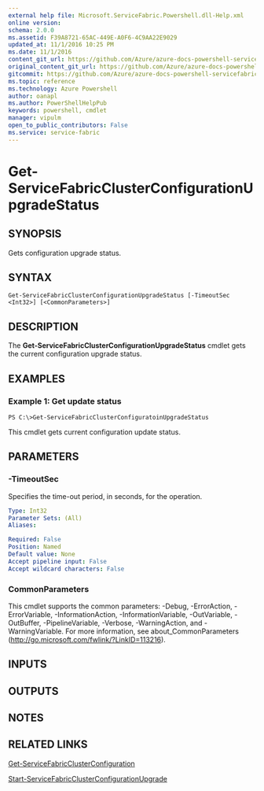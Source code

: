 ```yaml
---
external help file: Microsoft.ServiceFabric.Powershell.dll-Help.xml
online version: 
schema: 2.0.0
ms.assetid: F39A8721-65AC-449E-A0F6-4C9AA22E9029
updated_at: 11/1/2016 10:25 PM
ms.date: 11/1/2016
content_git_url: https://github.com/Azure/azure-docs-powershell-servicefabric/blob/master/Service-Fabric-cmdlets/ServiceFabric/vlatest/Get-ServiceFabricClusterConfigurationUpgradeStatus.md
original_content_git_url: https://github.com/Azure/azure-docs-powershell-servicefabric/blob/master/Service-Fabric-cmdlets/ServiceFabric/vlatest/Get-ServiceFabricClusterConfigurationUpgradeStatus.md
gitcommit: https://github.com/Azure/azure-docs-powershell-servicefabric/blob/945bc222fc1036fec4385fa64462f3b4fa439079/Service-Fabric-cmdlets/ServiceFabric/vlatest/Get-ServiceFabricClusterConfigurationUpgradeStatus.md
ms.topic: reference
ms.technology: Azure Powershell
author: oanapl
ms.author: PowerShellHelpPub
keywords: powershell, cmdlet
manager: vipulm
open_to_public_contributors: False
ms.service: service-fabric
---
```


# Get-ServiceFabricClusterConfigurationUpgradeStatus

## SYNOPSIS
Gets configuration upgrade status.

## SYNTAX

```
Get-ServiceFabricClusterConfigurationUpgradeStatus [-TimeoutSec <Int32>] [<CommonParameters>]
```

## DESCRIPTION
The **Get-ServiceFabricClusterConfigurationUpgradeStatus** cmdlet gets the current configuration upgrade status.

## EXAMPLES

### Example 1: Get update status
```
PS C:\>Get-ServiceFabricClusterConfiguratoinUpgradeStatus
```

This cmdlet gets current configuration update status.

## PARAMETERS

### -TimeoutSec
Specifies the time-out period, in seconds, for the operation.

```yaml
Type: Int32
Parameter Sets: (All)
Aliases: 

Required: False
Position: Named
Default value: None
Accept pipeline input: False
Accept wildcard characters: False
```

### CommonParameters
This cmdlet supports the common parameters: -Debug, -ErrorAction, -ErrorVariable, -InformationAction, -InformationVariable, -OutVariable, -OutBuffer, -PipelineVariable, -Verbose, -WarningAction, and -WarningVariable. For more information, see about_CommonParameters (http://go.microsoft.com/fwlink/?LinkID=113216).

## INPUTS

## OUTPUTS

## NOTES

## RELATED LINKS

[Get-ServiceFabricClusterConfiguration](xref:ServiceFabric/vlatest/Get-ServiceFabricClusterConfiguration.md)

[Start-ServiceFabricClusterConfigurationUpgrade](xref:ServiceFabric/vlatest/Start-ServiceFabricClusterConfigurationUpgrade.md)


